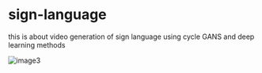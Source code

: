 # sign-language
this is about video generation of sign language using cycle GANS and deep learning methods

![image3](https://raw.githubusercontent.com/saisriteja/sign-language/sign1.JPG)
